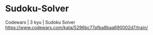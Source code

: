 # Sudoku-Solver
Codewars | 3 kyu | Sudoku Solver
https://www.codewars.com/kata/5296bc77afba8baa690002d7/train/
